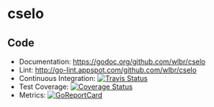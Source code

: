 # cselo



## Code
* Documentation: https://godoc.org/github.com/wlbr/cselo
* Lint: http://go-lint.appspot.com/github.com/wlbr/cselo
* Continuous Integration: [![Travis Status](https://api.travis-ci.com/wlbr/cselo.svg?branch=master)](https://travis-ci.com/wlbr/cselo)
* Test Coverage: [![Coverage Status](https://coveralls.io/repos/github/wlbr/cselo/badge.svg?branch=master)](https://coveralls.io/github/wlbr/cselo?branch=master)
* Metrics: [![GoReportCard](https://goreportcard.com/badge/github.com/wlbr/cselo)](https://goreportcard.com/report/github.com/wlbr/cselo)
